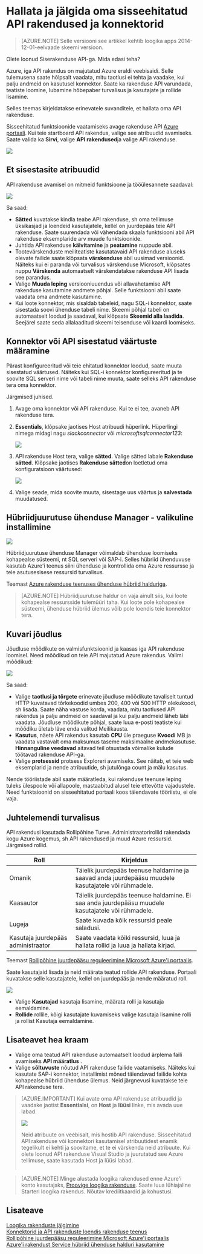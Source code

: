<properties
    pageTitle="Hallata ja jälgida oma konnektorid ja API rakendused rakendus teenuses | Microsoft Azure'i"
    description="Vaate jõudlus konnektorid ja API rakenduste loogika rakendustes; microservices arhitektuur"
    services="app-service\logic"
    documentationCenter=".net,nodejs,java"
    authors="MandiOhlinger"
    manager="anneta"
    editor="cgronlun"/>

<tags
    ms.service="logic-apps"
    ms.workload="integration"
    ms.tgt_pltfrm="na"
    ms.devlang="na"
    ms.topic="article"
    ms.date="10/18/2016"
    ms.author="mandia"/>

# <a name="manage-and-monitor-your-built-in-api-apps-and-connectors"></a>Hallata ja jälgida oma sisseehitatud API rakendused ja konnektorid

>[AZURE.NOTE] Selle versiooni see artikkel kehtib loogika apps 2014-12-01-eelvaade skeemi versioon.

Olete loonud Siserakenduse API-ga. Mida edasi teha?

Azure, iga API rakendus on majutatud Azure eraldi veebisaidi. Selle tulemusena saate hõlpsalt vaadata, mitu taotlusi ei tehta ja vaadake, kui palju andmeid on kasutusel konnektor. Saate ka rakenduse API varundada, teatiste loomine, lubamine hõbepaber turvalisus ja kasutajate ja rollide lisamine.

Selles teemas kirjeldatakse erinevatele suvanditele, et hallata oma API rakenduse.

Sisseehitatud funktsioonide vaatamiseks avage rakenduse API [Azure portaali](http://go.microsoft.com/fwlink/p/?LinkID=525040). Kui teie startboard API rakendus, valige see atribuudid avamiseks. Saate valida ka **Sirvi**, valige **API rakendused**ja valige API rakenduse.

![][browse]

## <a name="see-the-properties-you-entered"></a>Et sisestasite atribuudid

API rakenduse avamisel on mitmeid funktsioone ja tööülesannete saadaval:

![][settings]

Sa saad:

- **Sätted** kuvatakse kindla teabe API rakenduse, sh oma tellimuse üksikasjad ja loendeid kasutajatele, kellel on juurdepääs teie API rakenduse. Saate suurendada või vähendada skaala funktsiooni abil API rakenduse eksemplaride arv muude funktsioonide.
- Juhtida API rakenduse **käivitamine** ja **peatamine** nuppude abil.
- Tootevärskenduste meiliteatiste kasutatavaid API rakenduse aluseks olevate failide saate klõpsata **värskenduse** abil uusimad versioonid. Näiteks kui ei paranda või turvalisus värskenduse Microsoft, klõpsates nuppu **Värskenda** automaatselt värskendatakse rakenduse API lisada see parandus.
- Valige **Muuda leping** versiooniuuendus või allavahetamise API rakenduse kasutamine andmete põhjal. Selle funktsiooni abil saate vaadata oma andmete kasutamine.
- Kui loote konnektor, mis sisaldab tabeleid, nagu SQL-i konnektor, saate sisestada soovi ühenduse tabeli nime. Skeemi põhjal tabeli on automaatselt loodud ja saadaval, kui klõpsate **Skeemid alla laadida**. Seejärel saate seda allalaaditud skeemi teisenduse või kaardi loomiseks.

## <a name="change-your-connector-or-api-configuration-values-you-entered"></a>Konnektor või API sisestatud väärtuste määramine

Pärast konfigureeritud või teie ehitatud konnektor loodud, saate muuta sisestatud väärtused. Näiteks kui SQL-i konnektor konfigureeritud ja te soovite SQL serveri nime või tabeli nime muuta, saate selleks API rakenduse tera oma konnektor.

Järgmised juhised.

1. Avage oma konnektor või API rakenduse. Kui te ei tee, avaneb API rakenduse tera.
2. **Essentials**, klõpsake jaotises Host atribuudi hüperlink. Hüperlingi nimega midagi nagu *slackconnector* või *microsoftsqlconnector123*:

    ![][apiapphost]

3. API rakenduse Host tera, valige **sätted**. Valige sätted labale **Rakenduse sätted**. Klõpsake jaotises **Rakenduse sätted**on loetletud oma konfiguratsioon väärtused:

    ![][hostsettings]

4. Valige seade, mida soovite muuta, sisestage uus väärtus ja **salvestada** muudatused.


## <a name="install-the-hybrid-connection-manager---optional"></a>Hübriidjuurutuse ühenduse Manager - valikuline installimine

![][hcsetup]

Hübriidjuurutuse ühenduse Manager võimaldab ühenduse loomiseks kohapealse süsteemi, nt SQL serveri või SAP-i. Selles hübriid ühenduvuse kasutab Azure'i teenus siini ühenduse ja kontrollida oma Azure ressursse ja teie asutusesisese ressursid turvalisus.

Teemast [Azure rakenduse teenuses ühenduse hübriid halduriga](app-service-logic-hybrid-connection-manager.md).

> [AZURE.NOTE] Hübriidjuurutuse haldur on vaja ainult siis, kui loote kohapealse ressursside tulemüüri taha. Kui loote pole kohapealse süsteemi, ühenduse hübriid ülemus võib pole loendis teie konnektor tera.

## <a name="monitor-the-performance"></a>Kuvari jõudlus
Jõudluse mõõdikute on valmisfunktsioonid ja kaasas iga API rakenduse loomisel. Need mõõdikud on teie API majutatud Azure rakendus. Valimi mõõdikud:

![][monitoring]

Sa saad:

- Valige **taotlusi ja tõrgete** erinevate jõudluse mõõdikute tavaliselt tuntud HTTP kuvatavad tõrkekoodid umbes 200, 400 või 500 HTTP olekukoodi, sh lisada. Saate näha vastuse korda, vaadata, mitu taotlused API rakendus ja palju andmeid on saadaval ja kui palju andmeid läheb läbi vaadata. Jõudluse mõõdikute põhjal, saate luua e-posti teatiste kui mõõdiku ületab läve enda valitud Meilikausta.
- **Kasutus**, näete API rakendus kasutab **CPU** üle praeguse **Kvoodi** MB ja vaadata vastavalt oma maksumus taseme maksimaalne andmekasutuse. **Hinnanguline veedavad** aitavad teil otsustada võimalike kulude töötavad rakenduse API-ga.
- Valige **protsessid** protsess Exploreri avamiseks. See näitab, et teie web eksemplarid ja nende atribuutide, sh jutulõnga count ja mälu kasutus.

Nende tööriistade abil saate määratleda, kui rakenduse teenuse leping tuleks ülespoole või allapoole, mastaabitud alusel teie ettevõtte vajadustele. Need funktsioonid on sisseehitatud portaali koos täiendavate tööriistu, ei ole vaja.

## <a name="control-the-security"></a>Juhtelemendi turvalisus

API rakendusi kasutada Rollipõhine Turve. Administraatorirollid rakendada kogu Azure kogemus, sh API rakendused ja muud Azure ressursid. Järgmised rollid.

Roll | Kirjeldus
--- | ---
Omanik | Täielik juurdepääs teenuse haldamine ja saavad anda juurdepääsu muudele kasutajatele või rühmadele.
Kaasautor | Täielik juurdepääs teenuse haldamine. Ei saa anda juurdepääsu muudele kasutajatele või rühmadele.
Lugeja | Saate kuvada kõik ressursid peale saladusi.
Kasutaja juurdepääs administraator | Saate vaadata kõiki ressursid, luua ja hallata rollid ja luua ja hallata kirjad.

Teemast [Rollipõhine juurdepääsu reguleerimine Microsoft Azure'i portaalis](../active-directory/role-based-access-control-configure.md).

Saate kasutajaid lisada ja neid määrata teatud rollide API rakenduse. Portaali kuvatakse selle kasutajatele, kellel on juurdepääs ja nende määratud roll.

![][access]  

- Valige **Kasutajad** kasutaja lisamine, määrata rolli ja kasutaja eemaldamine.
- **Rollide** rollile, kõigi kasutajate kuvamiseks valige kasutaja lisamine rolli ja rollist Kasutaja eemaldamine.


## <a name="more-good-stuff"></a>Lisateavet hea kraam
- Valige oma teatud API rakenduse automaatselt loodud ärplema faili avamiseks **API määratlus** .
- Valige **sõltuvuste** nõutud API rakenduse failide vaatamiseks. Näiteks kui kasutate SAP-i konnektor, installimist mõned täiendavad failide kohta kohapealse hübriid ühenduse ülemus. Neid järgnevusi kuvatakse teie API rakenduse tera.

>[AZURE.IMPORTANT] Kui avate oma API rakenduse atribuudid ja vaadake jaotist **Essentialsi**, on **Host** ja **lüüsi** linke, mis avada uue labad.
>
> ![][host]
>
>Neid atribuute on veebisait, mis hostib API rakenduse. Sisseehitatud API rakenduse või konnektori kasutamisel atribuutidest enamik tegelikult ei kehti ja soovitame, et te ei värskenda neid atribuute. Kui olete loonud API rakenduse Visual Studio ja juurutatud see Azure tellimuse, saate kasutada Host ja lüüsi labad. <br/><br/>


>[AZURE.NOTE] Minge alustada loogika rakendused enne Azure'i konto kasutajaks, [Proovige loogika rakenduse](https://tryappservice.azure.com/?appservice=logic). Saate luua lühiajaline Starteri loogika rakendus. Nõutav krediitkaardid ja kohustusi.

## <a name="read-more"></a>Lisateave

[Loogika rakenduste jälgimine](app-service-logic-monitor-your-logic-apps.md)<br/>
[Konnektorid ja API rakenduste loendis rakenduse teenus](app-service-logic-connectors-list.md)<br/>
[Rollipõhine juurdepääsu reguleerimine Microsoft Azure'i portaalis](../active-directory/role-based-access-control-configure.md)<br/>
[Azure'i rakendust Service hübriid ühenduse halduri kasutamine](app-service-logic-hybrid-connection-manager.md)


<!--Image references-->
[browse]: ./media/app-service-logic-monitor-your-connectors/browse.png
[settings]: ./media/app-service-logic-monitor-your-connectors/settings.png
[hcsetup]: ./media/app-service-logic-monitor-your-connectors/hcsetup.png
[monitoring]: ./media/app-service-logic-monitor-your-connectors/monitoring.png
[access]: ./media/app-service-logic-monitor-your-connectors/access.png
[host]: ./media/app-service-logic-monitor-your-connectors/host.png
[hostsettings]: ./media/app-service-logic-monitor-your-connectors/hostsettings.png
[apiapphost]: ./media/app-service-logic-monitor-your-connectors/apiapphost.png

